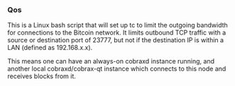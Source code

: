 ### Qos ###

This is a Linux bash script that will set up tc to limit the outgoing bandwidth for connections to the Bitcoin network. It limits outbound TCP traffic with a source or destination port of 23777, but not if the destination IP is within a LAN (defined as 192.168.x.x).

This means one can have an always-on cobraxd instance running, and another local cobraxd/cobrax-qt instance which connects to this node and receives blocks from it.